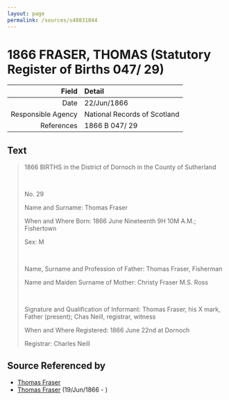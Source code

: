 ```yaml
---
layout: page
permalink: /sources/s48831844
---
```


# 1866 FRASER, THOMAS (Statutory Register of Births 047/ 29)

Field | Detail
---:|:---
Date | 22/Jun/1866
Responsible Agency | National Records of Scotland
References | 1866 B 047/ 29

## Text

> 1866 BIRTHS in the District of Dornoch in the County of Sutherland
>
> <br/>
>
> No. 29
>
> Name and Surname: Thomas Fraser
>
> When and Where Born: 1866 June Nineteenth 9H 10M A.M.; Fishertown
>
> Sex: M
>
> <br/>
>
> Name, Surname and Profession of Father: Thomas Fraser, Fisherman
>
> Name and Maiden Surname of Mother: Christy Fraser M.S. Ross
>
> <br/>
>
> Signature and Qualification of Informant: Thomas Fraser, his X mark, Father (present); Chas Neill, registrar, witness
>
> When and Where Registered: 1866 June 22nd at Dornoch
>
> Registrar: Charles Neill
>

## Source Referenced by

* [Thomas Fraser](../people/@40210906@-thomas-fraser-b-d.md)
* [Thomas Fraser](../people/@28777404@-thomas-fraser-b1866-6-19-d.md) (19/Jun/1866 - )
